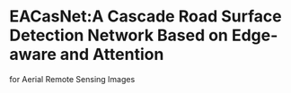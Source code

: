 # EACasNet:A Cascade Road Surface Detection Network Based on Edge-aware and Attention 
for Aerial Remote Sensing Images 
